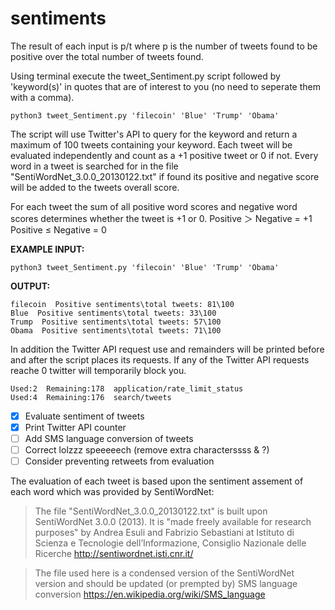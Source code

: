 # sentiments
The result of each input is p/t where p is the number of tweets found to be positive over the total number of tweets found.

Using terminal execute the tweet_Sentiment.py script followed by 'keyword(s)' in quotes that are of interest to you (no need to seperate them with a comma).
```
python3 tweet_Sentiment.py 'filecoin' 'Blue' 'Trump' 'Obama'
```



The script will use Twitter's API to query for the keyword and return a maximum of 100 tweets containing your keyword. 
Each tweet will be evaluated independently and count as a +1 positive tweet or 0 if not. 
Every word in a tweet is searched for in the file "SentiWordNet_3.0.0_20130122.txt" if found its positive and negative score will be added to the tweets overall score. 

For each tweet the sum of all positive word scores and negative word scores determines whether the tweet is +1 or 0. 
Positive ＞ Negative = +1
Positive ≤ Negative = 0



**EXAMPLE INPUT:**
```
python3 tweet_Sentiment.py 'filecoin' 'Blue' 'Trump' 'Obama'
```

**OUTPUT:**
```
filecoin  Positive sentiments\total tweets: 81\100
Blue  Positive sentiments\total tweets: 33\100
Trump  Positive sentiments\total tweets: 57\100
Obama  Positive sentiments\total tweets: 71\100
```

In addition the Twitter API request use and remainders will be printed before and after the script places its requests. If any of the Twitter API requests reache 0 twitter will temporarily block you.
```
Used:2  Remaining:178  application/rate_limit_status
Used:4  Remaining:176  search/tweets
```




- [x] Evaluate sentiment of tweets
- [x] Print Twitter API counter
- [ ] Add SMS language conversion of tweets
- [ ] Correct lolzzz speeeeech (remove extra characterssss & ?)
- [ ] Consider preventing retweets from evaluation

The evaluation of each tweet is based upon the sentiment assement of each word which was provided by SentiWordNet:

> The file "SentiWordNet_3.0.0_20130122.txt" is built upon SentiWordNet 3.0.0 (2013). It is "made freely available for research purposes" by Andrea Esuli and Fabrizio Sebastiani at Istituto di Scienza e Tecnologie dell’Informazione, Consiglio Nazionale delle Ricerche http://sentiwordnet.isti.cnr.it/

> The file used here is a condensed version of the SentiWordNet version and should be updated (or prempted by) SMS language conversion https://en.wikipedia.org/wiki/SMS_language



